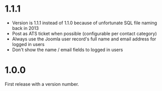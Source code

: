 # 1.1.1

* Version is 1.1.1 instead of 1.1.0 because of unfortunate SQL file naming back in 2013
* Post as ATS ticket when possible (configurable per contact category)
* Always use the Joomla user record's full name and email address for logged in users
* Don't show the name / email fields to logged in users

# 1.0.0

First release with a version number.